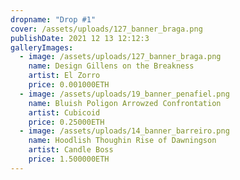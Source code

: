 ```yaml
---
dropname: "Drop #1"
cover: /assets/uploads/127_banner_braga.png
publishDate: 2021 12 13 12:12:3
galleryImages:
  - image: /assets/uploads/127_banner_braga.png
    name: Design Gillens on the Breakness
    artist: El Zorro
    price: 0.001000ETH
  - image: /assets/uploads/19_banner_penafiel.png
    name: Bluish Poligon Arrowzed Confrontation
    artist: Cubicoid
    price: 0.25000ETH
  - image: /assets/uploads/14_banner_barreiro.png
    name: Hoodlish Thoughin Rise of Dawningson
    artist: Candle Boss
    price: 1.500000ETH
---
```

